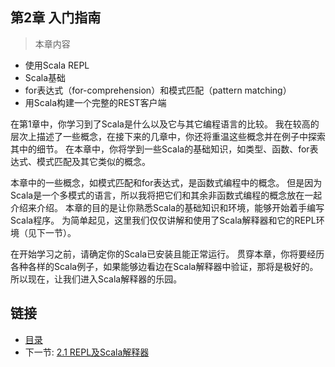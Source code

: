 ## 第2章 入门指南

>本章内容
- 使用Scala REPL
- Scala基础
- for表达式（for-comprehension）和模式匹配（pattern matching）
- 用Scala构建一个完整的REST客户端

在第1章中，你学习到了Scala是什么以及它与其它编程语言的比较。
我在较高的层次上描述了一些概念，在接下来的几章中，你还将重温这些概念并在例子中探索其中的细节。
在本章中，你将学到一些Scala的基础知识，如类型、函数、for表达式、模式匹配及其它类似的概念。

本章中的一些概念，如模式匹配和for表达式，是函数式编程中的概念。
但是因为Scala是一个多模式的语言，所以我将把它们和其余非函数式编程的概念放在一起介绍来介绍。
本章的目的是让你熟悉Scala的基础知识和环境，能够开始着手编写Scala程序。
为简单起见，这里我们仅仅讲解和使用了Scala解释器和它的REPL环境（见下一节）。

在开始学习之前，请确定你的Scala已安装且能正常运行。
贯穿本章，你将要经历各种各样的Scala例子，如果能够边看边在Scala解释器中验证，那将是极好的。
所以现在，让我们进入Scala解释器的乐园。


## 链接
- [目录](../README.md)
- 下一节: [2.1 REPL及Scala解释器](1.2.1.md)
